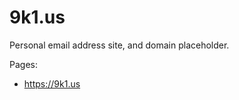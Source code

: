  9k1.us
========
<!-- Personal LMGTFY/pastebin/IP finder.  It includes a ZSH plugin for pasting
things (which requires an API key/secret), and also gives out QR code
email addresses, and links back to my site.  Kind of functions as a
placeholder for my domains with no content on them as well. -->

Personal email address site, and domain placeholder.

Pages:

- https://9k1.us
<!-- - https://9k1.us/ip -->
<!-- - https://9k1.us/head -->
<!-- - https://9k1.us/search -->
<!-- - https://9k1.us/random -->
<!-- - https://9k1.us/fortune -->


<!-- ## 9k1 ZSH plugin
Install with [Antigen](https://github.com/zsh-users/antigen) in your `.zshrc`:
```
antigen bundle rummik/9k1.us
```

```
> 9k1 -h
Usage:
  9k1 [options] <file|text>
  myapp | 9k1

Options:
  -h,--help  Print this help
  -n,--name  Name of file after pasting
``` -->

<!-- ### Configuration
- Copy `config.sample.json` to `config.json`, and edit
- Copy `9k1rc.sample` to `~/.9k1rc`, and edit -- be sure to se the `api_key`
  value to be the same across both -->
